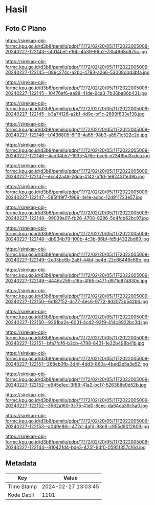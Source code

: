 # Hasil

## Foto C Plano

https://sirekap-obj-formc.kpu.go.id/d3b8/pemilu/pdpr/11/72/02/20/05/1172022005009-20240227-122143--5fd14bef-e16b-4539-96b2-7354968d875c.jpg

https://sirekap-obj-formc.kpu.go.id/d3b8/pemilu/pdpr/11/72/02/20/05/1172022005009-20240227-122145--089c274c-a2bc-4793-a266-53008d0d3bfa.jpg

https://sirekap-obj-formc.kpu.go.id/d3b8/pemilu/pdpr/11/72/02/20/05/1172022005009-20240227-122145--10476af6-aa98-41de-9ca3-7b36ba86b431.jpg

https://sirekap-obj-formc.kpu.go.id/d3b8/pemilu/pdpr/11/72/02/20/05/1172022005009-20240227-122145--b3a74126-a2b1-4d9c-bf1c-2899f833e138.jpg

https://sirekap-obj-formc.kpu.go.id/d3b8/pemilu/pdpr/11/72/02/20/05/1172022005009-20240227-122146--b1436805-6f19-4a65-98b3-a8571c522c2d.jpg

https://sirekap-obj-formc.kpu.go.id/d3b8/pemilu/pdpr/11/72/02/20/05/1172022005009-20240227-122146--4ad34b57-1935-476e-bce5-e2346bd3cdca.jpg

https://sirekap-obj-formc.kpu.go.id/d3b8/pemilu/pdpr/11/72/02/20/05/1172022005009-20240227-122147--ecc42a48-2dda-4142-bffd-1e92431fe39b.jpg

https://sirekap-obj-formc.kpu.go.id/d3b8/pemilu/pdpr/11/72/02/20/05/1172022005009-20240227-122147--585f49f7-f969-4e1e-acbc-12d911723e57.jpg

https://sirekap-obj-formc.kpu.go.id/d3b8/pemilu/pdpr/11/72/02/20/05/1172022005009-20240227-122148--99039a07-fb26-4708-8296-5d4fdb62bc97.jpg

https://sirekap-obj-formc.kpu.go.id/d3b8/pemilu/pdpr/11/72/02/20/05/1172022005009-20240227-122148--db934b79-100b-4c3b-86bf-fd5d4322bd69.jpg

https://sirekap-obj-formc.kpu.go.id/d3b8/pemilu/pdpr/11/72/02/20/05/1172022005009-20240227-122149--2e05bc6b-2a8f-44bf-be4d-22c66449c69b.jpg

https://sirekap-obj-formc.kpu.go.id/d3b8/pemilu/pdpr/11/72/02/20/05/1172022005009-20240227-122149--4446c259-c16b-4f65-b47f-d971d87d830d.jpg

https://sirekap-obj-formc.kpu.go.id/d3b8/pemilu/pdpr/11/72/02/20/05/1172022005009-20240227-122150--6c187f52-dc77-4ec6-9772-8d2073b542b6.jpg

https://sirekap-obj-formc.kpu.go.id/d3b8/pemilu/pdpr/11/72/02/20/05/1172022005009-20240227-122150--9261ba2e-6031-4cd2-93f9-414c8922bc3d.jpg

https://sirekap-obj-formc.kpu.go.id/d3b8/pemilu/pdpr/11/72/02/20/05/1172022005009-20240227-122151--bfa7fdf6-b2cb-4798-8431-1e22b498b41b.jpg

https://sirekap-obj-formc.kpu.go.id/d3b8/pemilu/pdpr/11/72/02/20/05/1172022005009-20240227-122151--268eb0fb-3d4f-4dd3-860a-4bed2e5a3e52.jpg

https://sirekap-obj-formc.kpu.go.id/d3b8/pemilu/pdpr/11/72/02/20/05/1172022005009-20240227-122152--e945e1ec-3f89-41a2-bcf7-526388e0d52b.jpg

https://sirekap-obj-formc.kpu.go.id/d3b8/pemilu/pdpr/11/72/02/20/05/1172022005009-20240227-122152--3562a160-3c75-41d0-8cec-da64ca39c5a0.jpg

https://sirekap-obj-formc.kpu.go.id/d3b8/pemilu/pdpr/11/72/02/20/05/1172022005009-20240227-122153--a049e86c-472d-4afd-98e8-c955d90f2609.jpg

https://sirekap-obj-formc.kpu.go.id/d3b8/pemilu/pdpr/11/72/02/20/05/1172022005009-20240227-122144--810421d4-bde3-425f-9df0-0595f357c16d.jpg


## Metadata

| Key        | Value               |
| ---------- | ------------------- |
| Time Stamp | 2024-02-27 13:03:45 |
| Kode Dapil | 1101                |



